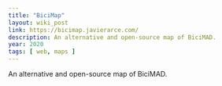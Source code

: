 ```yaml
---
title: "BiciMap"
layout: wiki_post
link: https://bicimap.javierarce.com/
description: An alternative and open-source map of BiciMAD.
year: 2020
tags: [ web, maps ]
---
```

An alternative and open-source map of BiciMAD.
